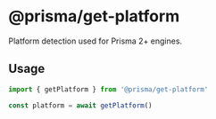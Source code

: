 # @prisma/get-platform

Platform detection used for Prisma 2+ engines.

## Usage

```ts
import { getPlatform } from '@prisma/get-platform'

const platform = await getPlatform()
```
